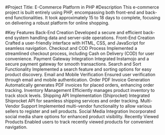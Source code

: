 #Project Title: E-Commerce Platform in PHP
#Description
This e-commerce project is built entirely using PHP, encompassing both front-end and back-end functionalities. It took approximately 15 to 18 days to complete, focusing on delivering a robust platform for online shopping.

#Key Features
Back-End Creation
Developed a secure and efficient back-end system handling data and server-side operations.
Front-End Creation
Crafted a user-friendly interface with HTML, CSS, and JavaScript for seamless navigation.
Checkout and COD Process
Implemented a streamlined checkout process, including Cash on Delivery (COD) for user convenience.
Payment Gateway Integration
Integrated Instamojo and a secure payment gateway for smooth transactions.
Search and Sort Functionality
Implemented a search feature and sorting options for easy product discovery.
Email and Mobile Verification
Ensured user verification through email and mobile authentication.
Order PDF Invoice Generation
Automatically generates PDF invoices for placed orders, enhancing order tracking.
Inventory Management
Efficiently manages product inventory to track stock levels.
Shipping API Implementation (Shiprocket)
Integrated Shiprocket API for seamless shipping services and order tracking.
Multi-Vendor Support
Implemented multi-vendor functionality to allow various sellers to register and sell products.
Social Media Integration
Incorporated social media share options for enhanced product visibility.
Recently Viewed Products
Enabled users to track recently viewed products for convenient navigation.
